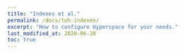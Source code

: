 ```yaml
---
title: "Indexes et al."
permalink: /docs/toh-indexes/
excerpt: "How to configure Hyperspace for your needs."
last_modified_at: 2020-06-20
toc: true
---
```


